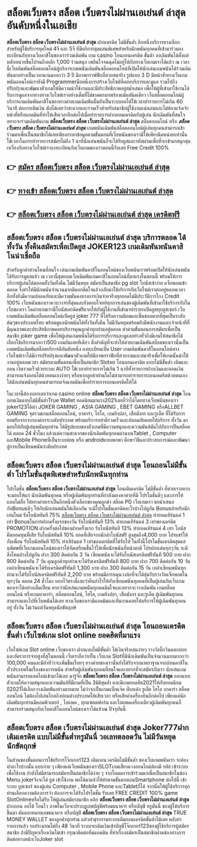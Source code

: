 # สล็อตเว็บตรง สล็อต เว็บตรงไม่ผ่านเอเย่นต์ ล่าสุด   อันดับหนึ่งในเอเชีย 

**สล็อตเว็บตรง สล็อต เว็บตรงไม่ผ่านเอเย่นต์ ล่าสุด** ฝากเครดิต ไม่มีขั้นต่ำ  อีกหนึ่งบริการทางเลือกสำหรับผู้ใช้บริการยุคใหม่ 4จี และ 5จี ที่มีบริการสุดแสนพิเศษสำหรับนักพนันทุกคนที่เข้ามาร่วมลงทะเบียนกับทางเว็บคาสิโนของเราร่วมเดิมพัน เกม casino  โอนถอนเครดิต ขั้นต่ำ ลงเดิมพันได้ตั้งแต่ หลักหน่วยขึ้นไปจนถึงหลัก 1,000 ร่วมสนุก เพลินใจจนฉุดไม่อยู่ได้กับทางเว็บเกมเราได้แล้ว ณ เวลานี้เว็บเดิมพันสล็อตออนไลน์ผู้บริการเกมพนันเดิมพันสล็อตออนไลน์ที่เปิดให้นักเล่นเกมพนันได้ร่วมเดิมพันมาอย่างเป็นเวลานานมากกว่า 3 ปี มีภาพกราฟฟิกที่สวยสมจริง รูปแบบ 3 D
มิหนำซ้ำทางเว็บเกมพนันออนไลน์เรายังมี Programmerมือหนึ่งการสร้างเว็บไซต์ที่คอยบริการและดูแล  รวมไปถึงปรับปรุงและพัฒนาตัวเกมให้มีความน่าใช้งานและมีประสิทธิภาพอยู่สม่ำเสมอ เพื่อให้ผู้ที่เข้ามาใช้งานได้รับการดูแลจากทางทางเว็บไซต์เราอย่างเต็มที่ไม่ขาดตกบกพร่องแม้แต่นิดเดียว เว็บสล็อตออนไลน์ผู้บริการเกมเดิมพันคาสิโนของทางค่ายเกมเดิมพันนั้นยังเป็นระบบออโต้ใช้เวลาทำรายการไม่เกิน 60 วินาที ต่อการเติมเงิน นับได้เลยว่าสะดวกและรวดเร็วสำหรับสมาชิกผู้ใช้งานแน่นอนและไม่ต้องแจ้งเจ้าหน้าที่หรือแอดมินที่ทำให้เสียเวลาอีกต่อไปเมื่อทำรายการฝากยอดเครดิตกับผู้เล่น
นักเดิมพันที่สนใจอยากจะร่วมเดิมพันเกม **สล็อตเว็บตรง สล็อต เว็บตรงไม่ผ่านเอเย่นต์ ล่าสุด** สล็อตออนไลน์ หรือ ***สล็อตเว็บตรง สล็อต เว็บตรงไม่ผ่านเอเย่นต์ ล่าสุด*** เกมพนันเดิมพันสล็อตออนไลน์ผู้เล่นทุกคนสามารถเข้าร่วมมาเพื่อเป็นสมาชิกได้เลยเพียงกรอกข้อมูลตามขั้นตอนที่เว็บพนันของเรามีให้เพียงนิดหน่อยเท่านั้น ใช้เวลาในการทำรายการสมัครไม่ถึง 1 นาทีนักเล่นพนันก็จะได้รับยูสและรหัสผ่านเพื่อที่จะเข้ามาสนุกสุดเหวี่ยงกับทางเว็บไซต์เราลงทะเบียนกับเว็บเกมของเราตอนนี้รับเลย Free Credit 100%

## 👉 [สมัคร สล็อตเว็บตรง สล็อต เว็บตรงไม่ผ่านเอเย่นต์ ล่าสุด](https://archa888.com/)
## 👉 [ทางเข้า สล็อตเว็บตรง สล็อต เว็บตรงไม่ผ่านเอเย่นต์ ล่าสุด](https://archa888.com/)
## 👉 [สล็อตเว็บตรง สล็อต เว็บตรงไม่ผ่านเอเย่นต์ ล่าสุด เครดิตฟรี](https://archa888.com/)

## สล็อตเว็บตรง สล็อต เว็บตรงไม่ผ่านเอเย่นต์ ล่าสุด บริการตลอด ได้ทั้งวัน ทั้งคืนสมัครเพื่อเปิดยูส JOKER123 เกมเดิมพันพนันคาสิโนน่าเชื่อถือ

สำหรับลูกค้าท่านไหนที่สนใจ เล่นเกมเดิมพันคาสิโนออนไลน์ของเว็บพนันเราพร้อมเปิดให้นักเล่นพนันได้รับการดูแลแล้ว ณ เวลานี้สุดยอดเว็บเดิมพันเกมคาสิโนออนไลน์ที่มาแรงในตอนนี้ พร้อมให้การบริการผู้เล่นได้ตลอดทั้งวันทั้งคืน ไม่มีวันหยุด สมัครเป็นสมาชิก pg slot โบนัสเข้าง่าย แจ็กพอตเข้าตลอด จึงทำให้มีนักพนันจำนวนมากติดอกติดใจแล้วกลับมาใช้บริการกับเว็บไซต์เราต่ออยู่ตลอดเวลา อีกทั้งยังมีความปลอดภัยและมีความมั่นคงทางการเงินจ่ายจริงทุกยอดไม่มีประวัติการโกง Credit 100% เว็บพนันของเราควบวงจรที่สุดและยังตอบโจทย์ทุกการเล่นของผู้เดิมพันที่เข้ามาใช้บริการกับในเว็บของเรา
ในค่ายเกมเรามีโบนัสเครดิตฟรีแจกให้กับผู้ใช้งานที่เข้ามาทำรายกเปิดยูสทุกยูสเซอร์ เว็บเกมพนันเดิมพันสล็อตออนไลน์เปิดยูส joker 777 ที่ได้รับความนิยมและชื่นชอบมากที่สุดเป็นระดับต้นๆของประเทศไทย พร้อมดูแลนักพนันได้ทั้งวันทั้งคืน ไม่มีวันหยุดพร้อมยังมีพนักงานและเจ้าหน้าที่ที่มีคุณภาพและประสิทธิภาพคอยบริการคุณลูกค้าทุกท่านอยู่ตลอด ทำตามขั้นตอนการสมัครเพื่อเป็นสมาชิก joker game เพื่อให้ผู้เล่นเกมพนันได้รับการบริการและดูแลอย่างทั่วถึงมีเกมให้สมาชิกได้เลือกใช้บริการมากกว่า500 เกมกันเลยทีเดียว
สิ่งสำคัญที่จะทำให้ค่ายเกมเดิมพันสล็อตของเรานั้นเป็นเกมพนันเดิมพันสล็อตบริการดีอันดับหนึ่ง ลงทะเบียนเปิด User  เกมเดิมพันคาสิโนออนไลน์ทางเว็บไซต์เราได้มีการปรับปรุงและพัฒนาตัวเกมให้มีภาพกราฟิกที่สวยงามและสมจริงเพื่อให้เกมนั้นน่าใช้งานอยู่ตลอดเวลา สมัครตามขั้นตอนเพื่อเป็นสมาชิก Slotxo โอนถอนเครดิต แบบไม่มีขั้นต่ำ เติมและถอน เงินรวดเร็วด้วยระบบ AUTO ใช้เวลาทำรายการไม่เกิน 1 นาทีทั้งรายการฝากเงินและถอนเงินสามารถแจ้งถอนได้ด้วยตนเองง่ายๆ หรือหากลูกค้าท่านใดไม่สามารถทำรายการถอนเคดริตด้วยตนเองได้นักเล่นพนันทุกคนสามารถแจ้งแอดมินเพื่อทำรายการถอนเครดิตให้ได้

ในเวลานี้ต้องบอกเลยว่าเกม casino online **สล็อตเว็บตรง สล็อต เว็บตรงไม่ผ่านเอเย่นต์ ล่าสุด** โอนถอนเงินแบบไม่มีขั้นต่ำTrue Wallet ยอดนิยมมาแรง2021เลยก็ว่าได้โดยทางเว็บพนันของเรา joker123ได้นำ JOKER GAMING , ASIA GAMING , EBET GAMING หรือALLBET GAMING จุดรวมเกมสล็อตออนไลน์, บาคาร่า, ไฮโล, เกมยิงปลา, เสือมังกร และรูเล็ต ที่ได้รับการยอมรับจากจากองค์กรระบดับประเทศ พร้อมบริการอย่าดีรวดเร็วและปลอดภัยคอยให้บริการ ทั้งวัน มามอบให้กับผู้เล่นพนันทุกท่าน ได้มีรูปแบบของตัวเกมที่มีความสนุกและความมันส์มันไปกับการปั่นสล็อต ได้ ตลอด 24 ชั่วโมง แล้วแต่ความสะดวกของนักเดิมพันทุกคนผ่านบนTablet , Computer และMobile Phoneที่เป็นระบบios หรือ androidแบบพกพา ศึกษาวิธีและประสบการณ์และพัฒนาสู่การเป็นเซียนพนันระดับประเทศ

## สล็อตเว็บตรง สล็อต เว็บตรงไม่ผ่านเอเย่นต์ ล่าสุด โอนถอนไม่มีขั้นต่ำ โปรโมชั่นสุดพิเศษสำหรับนักพนันทุกท่าน

โปรโมชั่น **สล็อตเว็บตรง สล็อต เว็บตรงไม่ผ่านเอเย่นต์ ล่าสุด** โอนเติมเครดิต ไม่มีขั้นต่ำ ที่ค่ายเราอยากจะมอบให้แก่  นักเดิมพันทุกคน หรือผู้เดิมพันทุกท่านที่กำลังมองหาค่ายที่มี โปรโมชั่นดีๆ และการให้แบบไม่กั๊ก ให้ทางค่ายเราเป็นอีกหนึ่งตัวเลือกของคุณลูกค้า สล็อต PG เว็บเกมเรา ขอนำเสนอกับBonusดีๆ ให้กับนักเล่นพนันได้เลือกกัน จะมีโปรโมชั่นเครดิตอะไรบ้างไปดูกัน
Bonusสำหรับนักเล่นใหม่ รับโบนัสทันที 75% [สล็อตเว็บตรง สล็อต เว็บตรงไม่ผ่านเอเย่นต์ ล่าสุด](https://archa888.com/) ทำยอดเทิร์นแค่ 1 เท่า
Bonusในการฝากครั้งแรกของวัน รับโบนัสทันที 13% ทำยอดเทิร์นแค่ 3 เท่าของเครดิต
 PROMOTION ฝากครั้งต่อไปของฝากครั้งแรก รับโบนัสทันที 13% ทำยอดเทิร์นแค่ 4 เท่า
โบนัสคืนยอดทุนที่เสีย รับโบนัสทันที 10% ยอดที่เสียจากนักล่าโบนัสฟรี สูงสุดถึง4,000 บาท
โปรแชร์ให้กับเพื่อน รับโบนัสทันที 10% ทำเทิร์นแค่ 1 เท่าของเครดิตที่ได้รับไป
ในทั้งนี้โปรโมชั่นเครดิตสุดแสนพิศษที่เว็บเกมออนไลน์ของเราได้จัดเตรียมขึ้นไว้ให้เพื่อนักพนันที่หน้าตาดี โปรฝากเล่นทุกๆวัน จะมีสิ่งไหนบ้างไปดูกัน
ฝาก 300 ติดต่อกัน 3 วัน เซียนพนันจะได้รับโบนัสเครดิตฟรีทันที 500 บาท
ฝาก 900 ติดต่อกัน 7 วัน คุณลูกค้าทุกท่านจะได้รับเครดิตฟรีทันที 800 บาท
ฝาก 700 ติดต่อกัน 10 วัน เหล่าเซียนพนันจะได้รับเครดิตฟรีทันที 1,300 บาท
ฝาก 300 ติดต่อกัน 15 วัน เหล่าเซียนพนันทุกท่านจะได้รับโบนัสเครดิตฟรีทันที 2,200 บาท
พร้อมมีการหมุนวงล้อที่จะได้ลุ้นรับรางวัลแจ็กพอตในทุกๆวัน ตลอด 24 ชั่วโมง บอกไว้ตรงนี้เลยว่าคืนกำไรให้กับเซียนพนันทุกคนที่เป็นผู้เล่นกับเว็บเกมของเราได้อย่างเต็มเปี่ยม หากว่านักเล่นเกมพนันทุกคนติดใจและอยากจะวางเดิมพัน เกมสล็อตออนไลน์ หรือเกมบาคาร่า, สล็อตออนไลน์, ไฮโล, เกมยิงปลา, เสือมังกร และรูเล็ต ผู้เดิมพันทุกคนสามารถแตะไปที่เว็บพนันได้เลย ทางเว็บของเรามีแอดมินและทีมงานคอยให้บริการให้ผู้เดิมพันทุกคนอยู่ ทั้งวัน ไม่เว้นแต่วันหยุดนักขัตฤกษ์

## สล็อตเว็บตรง สล็อต เว็บตรงไม่ผ่านเอเย่นต์ ล่าสุด โอนถอนเครดิต ขั้นต่ำ  เว็บไซต์เกม slot online ยอดฮิตที่มาแรง

เว็บไซต์เกม Slot online เว็บของเรา ฝากแบบไม่มีขั้นต่ำ ได้เงินจริงเล่นง่ายๆ รางวัลบิ๊กวินแตกบ่อยและอัตราการจ่ายสูงที่สุในตอนนี้ เว็บเราถือว่าเป็น เว็บเกม Slotที่มีนักเดิมพันเป็นจำนวนมากมากกว่า 100,000 คนและมีถ้าทีว่าจะเพิ่มขึ้นเรื่อยๆ ทางค่ายของเรานั้นยังได้รับจากมาตราฐานจากบ่อนคาสิโนทั่วประเทศในเรื่องของการพนัน สำหรับผู้เดิมพันทุกคนที่สนใจและอยากที่จะสมัครกับเรา นักเล่นเกมพนันสามารถแอดไลน์เข้ามาได้เลย
	มารู้จัก **สล็อตเว็บตรง สล็อต เว็บตรงไม่ผ่านเอเย่นต์ ล่าสุด** ออกแบบตัวเกมให้ความสนุกและความมันส์ที่มีเกมที่เป็น 3มิติสุดล้ำ และมีเกมยอดฮิต2021ให้กับยอดนิยมปี2021ได้เลือกวางเดิมพันอย่างมากมาย  ไม่ว่าจะเป็นเกมแบ็กแจ๊ค ป๊อกเด้ง รูเล็ต ไฮโล บาคาร่า สล็อตออนไลน์ ไม่ต้องไปเล่นไกลถึงบ่อนต่างประเทศให้เสียเวลา หรือเสียค่าเครื่องบินอีกต่อไป เพียงแค่นักเดิมพันทุกท่านมีคอมพิวเตอร์ , ไอแพด , ทุกแพลตฟอร์ม และไอแพดเครื่องเดียวผู้เดิมพันทุกคนก็สามารถร่วมสนุกกับเว็บคาสิโนออนไลน์ของเราได้แล้วณ ปัจจุบันนี้

## สล็อตเว็บตรง สล็อต เว็บตรงไม่ผ่านเอเย่นต์ ล่าสุด Joker777ฝากเติมเครดิต แบบไม่มีขั้นต่ำทรูมันนี่ วอเลทตลอดวัน ไม่มีวันหยุดนักขัตฤกษ์

ในส่วนของขั้นตอนการใช้บริการโจ๊กเกอร์123 เติมถอน เครดิตไม่มีขั้นต่ำ ของเว็บเกมพนันเรา จะต้องทำอะไรบ้างนั้น แบบง่าย ๆ เพียงแค่เว็บพนันของเราSLOTเกมเสี่ยงดวงออนไลน์ต้องมี รหัส เข้าระบบเพื่อใช้งาน ถ้ายังไม่มีสามารถสมัครเป็นสมาชิกได้ง่าย ๆ จากโหมดการเข้าร่วมมาเพื่อเป็นสมาชิกในช่อง Menu jokerจึงจะได้ ยูส เข้าใช้งาน พอได้มาแล้วให้ทำตามขั้นตอนบนSmartphone ต่อไปนี้
เข้าระบบ ยูสเซอร์  ของผู้เล่น Computer , Mobile Phone และTabletก็ได้
จากนั้นให้ผู้ใช้บริการทุกท่านเลือกความต้องการว่า ต้องการจะได้รับโปรโมชั่น รับเลย FREE CREDIT 100% game SlotOnlineหรือไม่รับ
ให้ผู้เล่นสมัครสมาชิก คลิก **สล็อตเว็บตรง สล็อต เว็บตรงไม่ผ่านเอเย่นต์ ล่าสุด** ฝากถอน ออโต้ โอนไว ภาพในเว็บจะปรากฏเลขบัญชีพร้อมธนาคาร หรือบัญชี ทรูมันนี่ ของผู้ให้บริการขึ้นมา
คัดลอกหมายเลขธนาคาร หรือบัญชี **สล็อตเว็บตรง สล็อต เว็บตรงไม่ผ่านเอเย่นต์ ล่าสุด** TRUE MONEY WALLET ของลูกค้าทุกท่าน แล้วทำธุรกรรมระบบเติมถอนเครดิตขั้นต่ำได้เลย
หลังทำรายการแล้ว รอประมาณไม่ถึง 48 วินาที ระบบจะเติมเงินเข้าบัญชีโจ๊กเกอร์123ของผู้ใช้บริการผู้สมัครสมาชิก
ถ้ามีปัญหาเรื่องเงินไม่เข้า กรุณาติดต่อทีมแอดมิน ที่ทำเรื่องสมัครเป็นสมาชิกผ่านช่องทางการติดต่อทางหน้าเว็บJoker slot


